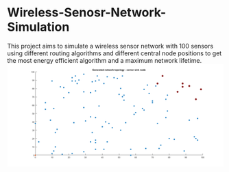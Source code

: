 # Wireless-Senosr-Network-Simulation

This project aims to simulate a wireless sensor network with 100 sensors using different routing algorithms and different central node positions to get the most energy efficient algorithm and a maximum network lifetime.
![alt text](https://github.com/youhanamikhaiel/Wireless-Senosr-Network-Simulation/blob/master/11.png)
